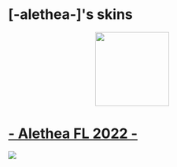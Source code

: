 # [-alethea-]'s skins
<p align="center">
<a href="https://osu.ppy.sh/users/13884263">
  <img src="https://a.ppy.sh/13884263"  
       width="150"
       height="150"></a>
  
# [- Alethea FL 2022 -](https://drive.google.com/file/d/1CetusA-h80TFDzP81K-A78mtHyKlTVhK/view)
[![](https://cdn.discordapp.com/attachments/858350617301876748/1164949841512779839/screenshot6050.png)](https://drive.google.com/file/d/1CetusA-h80TFDzP81K-A78mtHyKlTVhK/view)  
